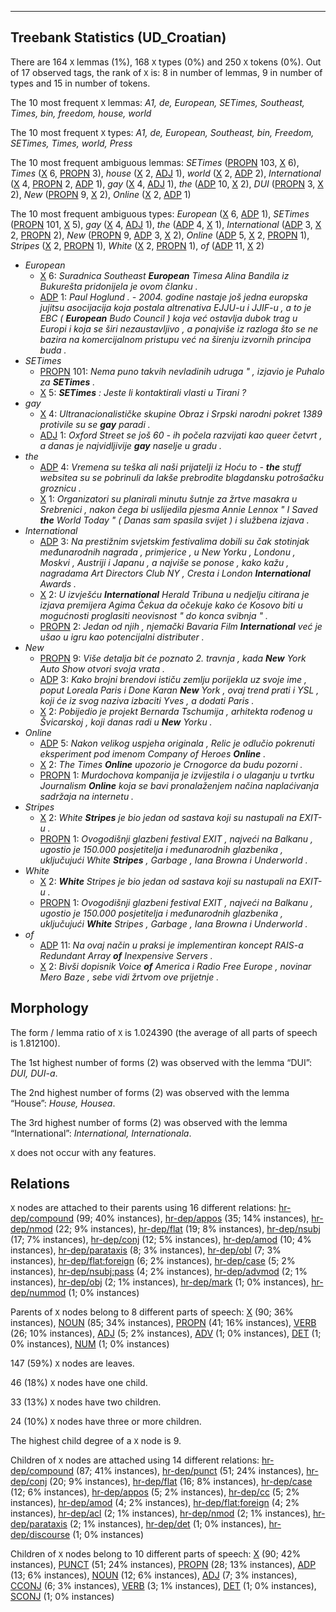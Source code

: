 

--------------------------------------------------------------------------------

## Treebank Statistics (UD_Croatian)

There are 164 `X` lemmas (1%), 168 `X` types (0%) and 250 `X` tokens (0%).
Out of 17 observed tags, the rank of `X` is: 8 in number of lemmas, 9 in number of types and 15 in number of tokens.

The 10 most frequent `X` lemmas: <em>A1, de, European, SETimes, Southeast, Times, bin, freedom, house, world</em>

The 10 most frequent `X` types:  <em>A1, de, European, Southeast, bin, Freedom, SETimes, Times, world, Press</em>

The 10 most frequent ambiguous lemmas: <em>SETimes</em> ([PROPN]() 103, [X]() 6), <em>Times</em> ([X]() 6, [PROPN]() 3), <em>house</em> ([X]() 2, [ADJ]() 1), <em>world</em> ([X]() 2, [ADP]() 2), <em>International</em> ([X]() 4, [PROPN]() 2, [ADP]() 1), <em>gay</em> ([X]() 4, [ADJ]() 1), <em>the</em> ([ADP]() 10, [X]() 2), <em>DUI</em> ([PROPN]() 3, [X]() 2), <em>New</em> ([PROPN]() 9, [X]() 2), <em>Online</em> ([X]() 2, [ADP]() 1)

The 10 most frequent ambiguous types:  <em>European</em> ([X]() 6, [ADP]() 1), <em>SETimes</em> ([PROPN]() 101, [X]() 5), <em>gay</em> ([X]() 4, [ADJ]() 1), <em>the</em> ([ADP]() 4, [X]() 1), <em>International</em> ([ADP]() 3, [X]() 2, [PROPN]() 2), <em>New</em> ([PROPN]() 9, [ADP]() 3, [X]() 2), <em>Online</em> ([ADP]() 5, [X]() 2, [PROPN]() 1), <em>Stripes</em> ([X]() 2, [PROPN]() 1), <em>White</em> ([X]() 2, [PROPN]() 1), <em>of</em> ([ADP]() 11, [X]() 2)


* <em>European</em>
  * [X]() 6: <em>Suradnica Southeast <b>European</b> Timesa Alina Bandila iz Bukurešta pridonijela je ovom članku .</em>
  * [ADP]() 1: <em>Paul Hoglund . - 2004. godine nastaje još jedna europska jujitsu asocijacija koja postala altrenativa EJJU-u i JJIF-u , a to je EBC ( <b>European</b> Budo Council ) koja već ostavlja dubok trag u Europi i koja se širi nezaustavljivo , a ponajviše iz razloga što se ne bazira na komercijalnom pristupu već na širenju izvornih principa buda .</em>
* <em>SETimes</em>
  * [PROPN]() 101: <em>Nema puno takvih nevladinih udruga " , izjavio je Puhalo za <b>SETimes</b> .</em>
  * [X]() 5: <em><b>SETimes</b> : Jeste li kontaktirali vlasti u Tirani ?</em>
* <em>gay</em>
  * [X]() 4: <em>Ultranacionalističke skupine Obraz i Srpski narodni pokret 1389 protivile su se <b>gay</b> paradi .</em>
  * [ADJ]() 1: <em>Oxford Street se još 60 - ih počela razvijati kao queer četvrt , a danas je najvidljivije <b>gay</b> naselje u gradu .</em>
* <em>the</em>
  * [ADP]() 4: <em>Vremena su teška ali naši prijatelji iz Hoću to - <b>the</b> stuff websitea su se pobrinuli da lakše prebrodite blagdansku potrošačku groznicu .</em>
  * [X]() 1: <em>Organizatori su planirali minutu šutnje za žrtve masakra u Srebrenici , nakon čega bi uslijedila pjesma Annie Lennox " I Saved <b>the</b> World Today " ( Danas sam spasila svijet ) i službena izjava .</em>
* <em>International</em>
  * [ADP]() 3: <em>Na prestižnim svjetskim festivalima dobili su čak stotinjak međunarodnih nagrada , primjerice , u New Yorku , Londonu , Moskvi , Austriji i Japanu , a najviše se ponose , kako kažu , nagradama Art Directors Club NY , Cresta i London <b>International</b> Awards .</em>
  * [X]() 2: <em>U izvješću <b>International</b> Herald Tribuna u nedjelju citirana je izjava premijera Agima Čekua da očekuje kako će Kosovo biti u mogućnosti proglasiti neovisnost " do konca svibnja " .</em>
  * [PROPN]() 2: <em>Jedan od njih , njemački Bavaria Film <b>International</b> već je ušao u igru kao potencijalni distributer .</em>
* <em>New</em>
  * [PROPN]() 9: <em>Više detalja bit će poznato 2. travnja , kada <b>New</b> York Auto Show otvori svoja vrata .</em>
  * [ADP]() 3: <em>Kako brojni brendovi ističu zemlju porijekla uz svoje ime , poput Loreala Paris i Done Karan <b>New</b> York , ovaj trend prati i YSL , koji će iz svog naziva izbaciti Yves , a dodati Paris .</em>
  * [X]() 2: <em>Pobijedio je projekt Bernarda Tschumija , arhitekta rođenog u Švicarskoj , koji danas radi u <b>New</b> Yorku .</em>
* <em>Online</em>
  * [ADP]() 5: <em>Nakon velikog uspjeha originala , Relic je odlučio pokrenuti eksperiment pod imenom Company of Heroes <b>Online</b> .</em>
  * [X]() 2: <em>The Times <b>Online</b> upozorio je Crnogorce da budu pozorni .</em>
  * [PROPN]() 1: <em>Murdochova kompanija je izvijestila i o ulaganju u tvrtku Journalism <b>Online</b> koja se bavi pronalaženjem načina naplaćivanja sadržaja na internetu .</em>
* <em>Stripes</em>
  * [X]() 2: <em>White <b>Stripes</b> je bio jedan od sastava koji su nastupali na EXIT-u .</em>
  * [PROPN]() 1: <em>Ovogodišnji glazbeni festival EXIT , najveći na Balkanu , ugostio je 150.000 posjetitelja i međunarodnih glazbenika , uključujući White <b>Stripes</b> , Garbage , Iana Browna i Underworld .</em>
* <em>White</em>
  * [X]() 2: <em><b>White</b> Stripes je bio jedan od sastava koji su nastupali na EXIT-u .</em>
  * [PROPN]() 1: <em>Ovogodišnji glazbeni festival EXIT , najveći na Balkanu , ugostio je 150.000 posjetitelja i međunarodnih glazbenika , uključujući <b>White</b> Stripes , Garbage , Iana Browna i Underworld .</em>
* <em>of</em>
  * [ADP]() 11: <em>Na ovaj način u praksi je implementiran koncept RAIS-a Redundant Array <b>of</b> Inexpensive Servers .</em>
  * [X]() 2: <em>Bivši dopisnik Voice <b>of</b> America i Radio Free Europe , novinar Mero Baze , sebe vidi žrtvom ove prijetnje .</em>

## Morphology

The form / lemma ratio of `X` is 1.024390 (the average of all parts of speech is 1.812100).

The 1st highest number of forms (2) was observed with the lemma “DUI”: <em>DUI, DUI-a</em>.

The 2nd highest number of forms (2) was observed with the lemma “House”: <em>House, Housea</em>.

The 3rd highest number of forms (2) was observed with the lemma “International”: <em>International, Internationala</em>.

`X` does not occur with any features.


## Relations

`X` nodes are attached to their parents using 16 different relations: [hr-dep/compound]() (99; 40% instances), [hr-dep/appos]() (35; 14% instances), [hr-dep/nmod]() (22; 9% instances), [hr-dep/flat]() (19; 8% instances), [hr-dep/nsubj]() (17; 7% instances), [hr-dep/conj]() (12; 5% instances), [hr-dep/amod]() (10; 4% instances), [hr-dep/parataxis]() (8; 3% instances), [hr-dep/obl]() (7; 3% instances), [hr-dep/flat:foreign]() (6; 2% instances), [hr-dep/case]() (5; 2% instances), [hr-dep/nsubj:pass]() (4; 2% instances), [hr-dep/advmod]() (2; 1% instances), [hr-dep/obj]() (2; 1% instances), [hr-dep/mark]() (1; 0% instances), [hr-dep/nummod]() (1; 0% instances)

Parents of `X` nodes belong to 8 different parts of speech: [X]() (90; 36% instances), [NOUN]() (85; 34% instances), [PROPN]() (41; 16% instances), [VERB]() (26; 10% instances), [ADJ]() (5; 2% instances), [ADV]() (1; 0% instances), [DET]() (1; 0% instances), [NUM]() (1; 0% instances)

147 (59%) `X` nodes are leaves.

46 (18%) `X` nodes have one child.

33 (13%) `X` nodes have two children.

24 (10%) `X` nodes have three or more children.

The highest child degree of a `X` node is 9.

Children of `X` nodes are attached using 14 different relations: [hr-dep/compound]() (87; 41% instances), [hr-dep/punct]() (51; 24% instances), [hr-dep/conj]() (20; 9% instances), [hr-dep/flat]() (16; 8% instances), [hr-dep/case]() (12; 6% instances), [hr-dep/appos]() (5; 2% instances), [hr-dep/cc]() (5; 2% instances), [hr-dep/amod]() (4; 2% instances), [hr-dep/flat:foreign]() (4; 2% instances), [hr-dep/acl]() (2; 1% instances), [hr-dep/nmod]() (2; 1% instances), [hr-dep/parataxis]() (2; 1% instances), [hr-dep/det]() (1; 0% instances), [hr-dep/discourse]() (1; 0% instances)

Children of `X` nodes belong to 10 different parts of speech: [X]() (90; 42% instances), [PUNCT]() (51; 24% instances), [PROPN]() (28; 13% instances), [ADP]() (13; 6% instances), [NOUN]() (12; 6% instances), [ADJ]() (7; 3% instances), [CCONJ]() (6; 3% instances), [VERB]() (3; 1% instances), [DET]() (1; 0% instances), [SCONJ]() (1; 0% instances)

